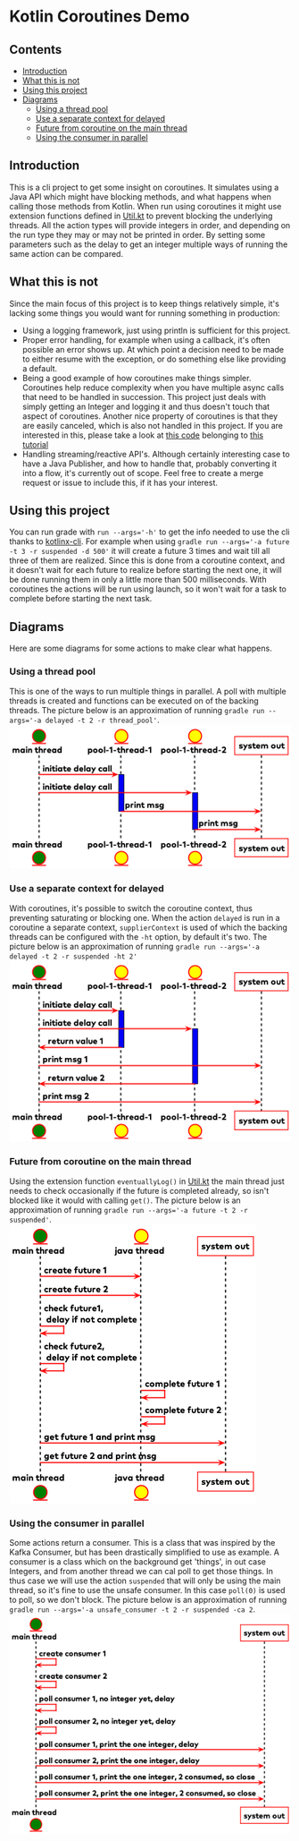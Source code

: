 # Kotlin Coroutines Demo

## Contents

* [Introduction](#intro)
* [What this is not](#wtin)
* [Using this project](#utp)
* [Diagrams](#diagrams)
  * [Using a thread pool](#tp)
  * [Use a separate context for delayed](#delayed-coroutine)
  * [Future from coroutine on the main thread](#future-coroutine)
  * [Using the consumer in parallel](#consumer-parallel)

## <a id="intro">Introduction</a>

This is a cli project to get some insight on coroutines. It simulates using a Java API which might have blocking
methods, and what happens when calling those methods from Kotlin. When run using coroutines it might use extension
functions defined
in [Util.kt](https://github.com/gklijs/kotlin-coroutines-demo/blob/main/src/main/kotlin/tech/gklijs/Util.kt) to prevent
blocking the underlying threads. All the action types will provide integers in order, and depending on the run type they
may or may not be printed in order. By setting some parameters such as the delay to get an integer multiple ways of
running the same action can be compared.

## <a id="wtin">What this is not</a>

Since the main focus of this project is to keep things relatively simple, it's lacking some things you would want for
running something in production:

- Using a logging framework, just using println is sufficient for this project.
- Proper error handling, for example when using a callback, it's often possible an error shows up. At which point a
  decision need to be made to either resume with the exception, or do something else like providing a default.
- Being a good example of how coroutines make things simpler. Coroutines help reduce complexity when you have multiple
  async calls that need to be handled in succession. This project just deals with simply getting an Integer and logging
  it and thus doesn't touch that aspect of coroutines. Another nice property of coroutines is that they are easily
  canceled, which is also not handled in this project. If you are interested in this, please take a look
  at [this code](https://github.com/kotlin-hands-on/intro-coroutines.git) belonging
  to [this tutorial](https://play.kotlinlang.org/hands-on/Introduction%20to%20Coroutines%20and%20Channels/01_Introduction)
- Handling streaming/reactive API's. Although certainly interesting case to have a Java Publisher, and how to handle
  that, probably converting it into a flow, it's currently out of scope. Feel free to create a merge request or issue to
  include this, if it has your interest.

## <a id="utp">Using this project</a>

You can run grade with `run --args='-h'` to get the info needed to use the cli thanks
to [kotlinx-cli](https://github.com/Kotlin/kotlinx-cli). For example when
using `gradle run --args='-a future -t 3 -r suspended -d 500'` it will create a future 3 times and wait till all three
of them are realized. Since this is done from a coroutine context, and it doesn't wait for each future to realize before
starting the next one, it will be done running them in only a little more than 500 milliseconds. With coroutines the
actions will be run using launch, so it won't wait for a task to complete before starting the next task.

## <a id="diagrams">Diagrams</a>

Here are some diagrams for some actions to make clear what happens.

### <a id="tp">Using a thread pool</a>

This is one of the ways to run multiple things in parallel. A poll with multiple threads is created and functions can be
executed on of the backing threads. The picture below is an approximation of
running `gradle run --args='-a delayed -t 2 -r thread_pool'`.
![main thread using two child threads to each do a delayed call](img/delayed.png "Delayed on thread pool")

### <a id="delayed-coroutine">Use a separate context for delayed</a>

With coroutines, it's possible to switch the coroutine context, thus preventing saturating or blocking one. When the
action `delayed` is run in a coroutine a separate context, `supplierContext` is used of which the backing threads can be
configured with the `-ht` option, by default it's two. The picture below is an approximation of
running `gradle run --args='-a delayed -t 2 -r suspended -ht 2'`
![suspend using the newly created context, with the underlying threads](img/delayed_suspended.png "Delayed with separate coroutine context")

### <a id="future-coroutine">Future from coroutine on the main thread</a>

Using the extension function `eventuallyLog()`
in [Util.kt](https://github.com/gklijs/kotlin-coroutines-demo/blob/main/src/main/kotlin/tech/gklijs/Util.kt) the main
thread just needs to check occasionally if the future is completed already, so isn't blocked like it would with
calling `get()`. The picture below is an approximation of running `gradle run --args='-a future -t 2 -r suspended'`.
![main thread created futures from coroutine and keeps checking if they are completed](img/future_suspended.png "Running futures suspended")

### <a id="consumer-parallel">Using the consumer in parallel</a>

Some actions return a consumer. This is a class that was inspired by the Kafka Consumer, but has been drastically
simplified to use as example. A consumer is a class which on the background get 'things', in out case Integers, and from
another thread we can cal poll to get those things. In thus case we will use the action `suspended` that will only be
using the main thread, so it's fine to use the unsafe consumer. In this case `poll(0)` is used to poll, so we don't
block. The picture below is an approximation of running `gradle run --args='-a unsafe_consumer -t 2 -r suspended -ca 2`.
![main thread created consumers, keeps polling and delaying till all consumers delivered 2 things](img/unsafe_consumer_suspended.png "Running consumer suspended")
